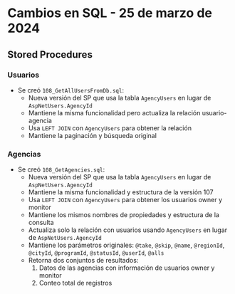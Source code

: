 # Cambios en SQL - 25 de marzo de 2024

## Stored Procedures

### Usuarios

- Se creó `108_GetAllUsersFromDb.sql`:
  - Nueva versión del SP que usa la tabla `AgencyUsers` en lugar de `AspNetUsers.AgencyId`
  - Mantiene la misma funcionalidad pero actualiza la relación usuario-agencia
  - Usa `LEFT JOIN` con `AgencyUsers` para obtener la relación
  - Mantiene la paginación y búsqueda original

### Agencias

- Se creó `108_GetAgencies.sql`:
  - Nueva versión del SP que usa la tabla `AgencyUsers` en lugar de `AspNetUsers.AgencyId`
  - Mantiene la misma funcionalidad y estructura de la versión 107
  - Usa `LEFT JOIN` con `AgencyUsers` para obtener los usuarios owner y monitor
  - Mantiene los mismos nombres de propiedades y estructura de la consulta
  - Actualiza solo la relación con usuarios usando `AgencyUsers` en lugar de `AspNetUsers.AgencyId`
  - Mantiene los parámetros originales: `@take`, `@skip`, `@name`, `@regionId`, `@cityId`, `@programId`, `@statusId`, `@userId`, `@alls`
  - Retorna dos conjuntos de resultados:
    1. Datos de las agencias con información de usuarios owner y monitor
    2. Conteo total de registros
